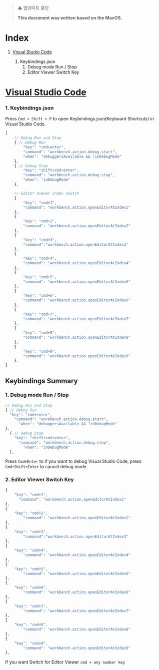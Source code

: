 > ⚠️ 업데이트 중단

> **This document was written based on the MacOS.**



# Index

1. [Visual Studio Code](#visual-studio-code)

   1. Keybindings.json
      1. Debug mode Run / Stop
      2. Editor Viewer Switch Key




# [Visual Studio Code](#index)

### 1. Keybindings.json

Press  `Cmd + Shift + P` to open Keybindings.json(Keyboard Shortcuts) in Visual Studio Code.

```javascript
[
    // Debug Run and Stop
    { // Debug Run
        "key": "cmd+enter",
        "command": "workbench.action.debug.start",
        "when": "debuggersAvailable && !inDebugMode"
    },
    { // Debug Stop
        "key": "shift+cmd+enter",
        "command": "workbench.action.debug.stop",
        "when": "inDebugMode"
    },

    // Editor Viewer Index Switch
    {
        "key": "cmd+1",
        "command": "workbench.action.openEditorAtIndex1"
    },
    {
        "key": "cmd+2",
        "command": "workbench.action.openEditorAtIndex2"
    },
    {
        "key": "cmd+3",
        "command":"workbench.action.openEditorAtIndex3"
    },
    {
        "key": "cmd+4",
        "command": "workbench.action.openEditorAtIndex4"
    },
    {
        "key": "cmd+5",
        "command": "workbench.action.openEditorAtIndex5"
    },
    {
        "key": "cmd+6",
        "command": "workbench.action.openEditorAtIndex6"
    },
    {
        "key": "cmd+7",
        "command": "workbench.action.openEditorAtIndex7"
    },
    {
        "key": "cmd+8",
        "command": "workbench.action.openEditorAtIndex8"
    },
    {
        "key": "cmd+9",
        "command": "workbench.action.openEditorAtIndex9"
    },
]
```



## Keybindings Summary

### 1. Debug mode Run / Stop

```javascript
// Debug Run and Stop
{ // Debug Run
  "key": "cmd+enter",
    "command": "workbench.action.debug.start",
      "when": "debuggersAvailable && !inDebugMode"
},
  { // Debug Stop
    "key": "shift+cmd+enter",
      "command": "workbench.action.debug.stop",
        "when": "inDebugMode"
  },
```

Press `Cmd+Enter` to if you want to debug Visual Studio Code, press `Cmd+Shift+Enter` to cancel debug mode.



### 2. Editor Viewer Switch Key

```javascript
{
	"key": "cmd+1",
	  "command": "workbench.action.openEditorAtIndex1"
},
{
	"key": "cmd+2",
		"command": "workbench.action.openEditorAtIndex2"
},
{
	"key": "cmd+3",
		"command":"workbench.action.openEditorAtIndex3"
},
{
	"key": "cmd+4",
		"command": "workbench.action.openEditorAtIndex4"
},
{
	"key": "cmd+5",
		"command": "workbench.action.openEditorAtIndex5"
},
{
	"key": "cmd+6",
		"command": "workbench.action.openEditorAtIndex6"
},
{
	"key": "cmd+7",
		"command": "workbench.action.openEditorAtIndex7"
},
{
	"key": "cmd+8",
		"command": "workbench.action.openEditorAtIndex8"
},
{
	"key": "cmd+9",
		"command": "workbench.action.openEditorAtIndex9"
},
```

If you want Switch for Editor Viewer `cmd + any number key`
